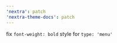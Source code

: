 ```yaml
---
'nextra': patch
'nextra-theme-docs': patch
---
```


fix `font-weight: bold` style for `type: 'menu'`

